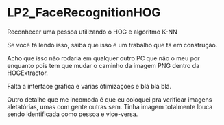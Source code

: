 # LP2_FaceRecognitionHOG
Reconhecer uma pessoa utilizando o HOG e algoritmo K-NN

Se você tá lendo isso, saiba que isso é um trabalho que tá em construção.

Acho que isso não rodaria em qualquer outro PC que não o meu por enquanto pois tem que mudar o caminho da imagem PNG dentro da HOGExtractor.

Falta a interface gráfica e várias ótimizações e blá blá blá.

Outro detalhe que me incomoda é que eu coloquei pra verificar imagens aletatórias, umas com gente outras sem. Tinha imagem
totalmente louca sendo identificada como pessoa e vice-versa.
